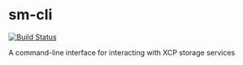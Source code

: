 sm-cli
======

[![Build Status](https://travis-ci.org/xapi-project/sm-cli.svg?branch=master)](https://travis-ci.org/xapi-project/sm-cli)

A command-line interface for interacting with XCP storage services
